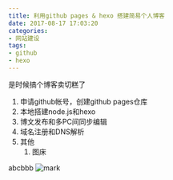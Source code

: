 ```yaml
---
title: 利用github pages & hexo 搭建简易个人博客
date: 2017-08-17 17:03:20
categories: 
- 网站建设
tags:
- github
- hexo
---
```

是时候搞个博客卖切糕了

1. 申请github帐号，创建github pages仓库
2. 本地搭建node.js和hexo
3. 博文发布和多PC间同步编辑
4. 域名注册和DNS解析
5. 其他
    1. 图床

<!-- more -->
abcbbb
![mark](http://ouvbp19aw.bkt.clouddn.com/qiegao-blog/170818/gmee739m22.png?imageslim)